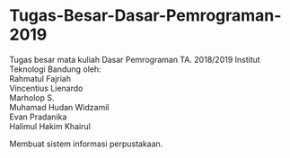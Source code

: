 # Tugas-Besar-Dasar-Pemrograman-2019
Tugas besar mata kuliah Dasar Pemrograman TA. 2018/2019 Institut Teknologi Bandung
oleh:\
Rahmatul Fajriah\
Vincentius Lienardo\
Marholop S.\
Muhamad Hudan Widzamil\
Evan Pradanika\
Halimul Hakim Khairul

Membuat sistem informasi perpustakaan.
